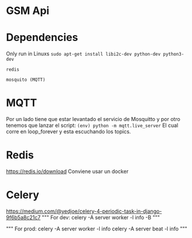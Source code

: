 # GSM Api

# Dependencies
Only run in Linuxs
`sudo apt-get install libi2c-dev python-dev python3-dev`

`redis`

`mosquito (MQTT)`

# MQTT
Por un lado tiene que estar levantado el servicio de Mosquitto y por otro tenemos que lanzar el script:
`(env) python -m mqtt.live_server`
El cual corre en loop_forever y esta escuchando los topics.

# Redis
https://redis.io/download
Conviene usar un docker

# Celery
https://medium.com/@yedjoe/celery-4-periodic-task-in-django-9f6b5a8c21c7
"""
For dev: celery -A server worker -l info -B
"""

"""
For prod: 
celery -A server worker -l info
celery -A server beat -l info
"""